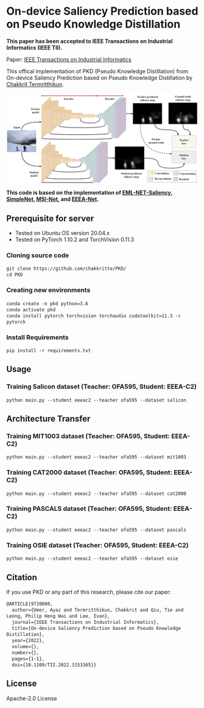 # On-device Saliency Prediction based on Pseudo Knowledge Distillation

**This paper has been accepted to IEEE Transactions on Industrial Informatics (IEEE TII).**

Paper: [IEEE Transactions on Industrial Informatics](https://ieeexplore.ieee.org/document/9720080)

This offical implementation of PKD (Pseudo Knowledge Distillation) from On-device Saliency Prediction based on Pseudo Knowledge Distillation by [Chakkrit Termritthikun](https://chakkritte.github.io/cv/).

<p align="center">
  <img src="img/PKD.jpg" alt="PKD">
</p>

**This code is based on the implementation of  [EML-NET-Saliency](https://github.com/SenJia/EML-NET-Saliency), [SimpleNet](https://github.com/samyak0210/saliency), [MSI-Net](https://github.com/alexanderkroner/saliency), and [EEEA-Net](https://github.com/chakkritte/EEEA-Net).**

## Prerequisite for server
 - Tested on Ubuntu OS version 20.04.x
 - Tested on PyTorch 1.10.2 and TorchVision 0.11.3

### Cloning source code

```
git clone https://github.com/chakkritte/PKD/
cd PKD
```

### Creating new environments

```
conda create -n pkd python=3.6
conda activate pkd
conda install pytorch torchvision torchaudio cudatoolkit=11.3 -c pytorch
```

### Install Requirements

```
pip install -r requirements.txt
```

## Usage

### Training Salicon dataset (Teacher: OFA595, Student: EEEA-C2)
```
python main.py --student eeeac2 --teacher ofa595 --dataset salicon
```

## Architecture Transfer


### Training MIT1003 dataset (Teacher: OFA595, Student: EEEA-C2)
```
python main.py --student eeeac2 --teacher ofa595 --dataset mit1003
```

### Training CAT2000 dataset (Teacher: OFA595, Student: EEEA-C2)
```
python main.py --student eeeac2 --teacher ofa595 --dataset cat2000
```

### Training PASCALS dataset (Teacher: OFA595, Student: EEEA-C2)
```
python main.py --student eeeac2 --teacher ofa595 --dataset pascals
```

### Training OSIE dataset (Teacher: OFA595, Student: EEEA-C2)
```
python main.py --student eeeac2 --teacher ofa595 --dataset osie
```

## Citation

If you use PKD or any part of this research, please cite our paper:
```
@ARTICLE{9720080,
  author={Umer, Ayaz and Termritthikun, Chakkrit and Qiu, Tie and Leong, Philip Heng Wai and Lee, Ivan},
  journal={IEEE Transactions on Industrial Informatics}, 
  title={On-device Saliency Prediction based on Pseudo Knowledge Distillation}, 
  year={2022},
  volume={},
  number={},
  pages={1-1},
  doi={10.1109/TII.2022.3153365}}
```
## License 

Apache-2.0 License
